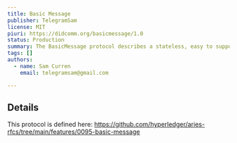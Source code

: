```yaml
---
title: Basic Message
publisher: TelegramSam
license: MIT
piuri: https://didcomm.org/basicmessage/1.0
status: Production
summary: The BasicMessage protocol describes a stateless, easy to support user message protocol. It has a single message type used to communicate.
tags: []
authors:
  - name: Sam Curren
    email: telegramsam@gmail.com

---
```


## Details

This protocol is defined here: https://github.com/hyperledger/aries-rfcs/tree/main/features/0095-basic-message


